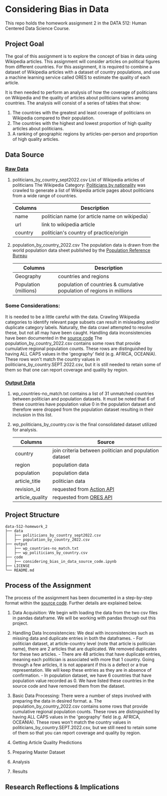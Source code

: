 # Considering Bias in Data
This repo holds the homework assignment 2 in the DATA 512: Human Centered Data Science Course.

## Project Goal
The goal of this assignment is to explore the concept of bias in data using Wikipedia articles. This assignment will consider articles on political figures from different countries. For this assignment, it is required to combine a dataset of Wikipedia articles with a dataset of country populations, and use a machine learning service called ORES to estimate the quality of each article.

It is then needed to perform an analysis of how the coverage of politicians on Wikipedia and the quality of articles about politicians varies among countries. The analysis will consist of a series of tables that show:
1.	The countries with the greatest and least coverage of politicians on Wikipedia compared to their population.
2.	The countries with the highest and lowest proportion of high quality articles about politicians.
3.	A ranking of geographic regions by articles-per-person and proportion of high quality articles.

## Data Source

### [Raw Data](https://github.com/jchoubey/data-512-homework_2/tree/main/data)

1. politicians_by_country_sept2022.csv
    List of Wikipedia articles of politicians
    The Wikipedia Category: [Politicians by nationality](https://en.wikipedia.org/wiki/Category:Politicians_by_nationality) was crawled to generate a list of Wikipedia article pages about politicians from a wide range of countries.
    
    | Columns | Description                                     |
    | ------- | ----------------------------------------------- |
    | name    | politician name (or article name on wikipedia)  |
    | url     | link to wikipedia article                       |
    | country | politician's country of practice/origin         |


2. population_by_country_2022.csv
    The population data is drawn from the world population data sheet published by the [Population Reference Bureau](https://www.prb.org/international/indicator/population/table)
    
    | Columns               | Description                                                            |
    | --------------------- | ---------------------------------------------------------------------- |
    | Geography             | countries and regions                                                  |
    | Population (millions) | population of countries & cumulative population of regions in millions |


### Some Considerations:

It is needed to be a little careful with the data. Crawling Wikipedia categories to identify relevant page subsets can result in misleading and/or duplicate category labels. Naturally, the data crawl attempted to resolve these, but not all may have been caught. Handling data inconsistencies have been documented in the [source code](https://github.com/jchoubey/data-512-homework_2/tree/main/code)
The population_by_country_2022.csv contains some rows that provide cumulative regional population counts. These rows are distinguished by having ALL CAPS values in the 'geography' field (e.g. AFRICA, OCEANIA). These rows won't match the country values in politicians_by_country.SEPT.2022.csv, but it is still needed to retain some of them so that one can report coverage and quality by region.


### [Output Data](https://github.com/jchoubey/data-512-homework_2/tree/main/output)

1. wp_countries-no_match.txt contains a list of 31 unmatched countries between politician and population datasets. It must be noted that 6 of these countries have population value 0 in the population dataset and therefore were dropped from the population dataset resulting in their inclusion in this list.

2. wp_politicians_by_country.csv is the final consolidated dataset utilized for analysis. 

    | Columns         | Source                                                            |
    | --------------- | ----------------------------------------------------------------- |
    | country         | join criteria between politician and population dataset           |
    | region          | population data                                                   |
    | population      | population data                                                   |
    | article_title   | politician data                                                   |
    | revision_id     | requested from [Action API](https://www.mediawiki.org/wiki/API:Info) |
    | article_quality | requested from [ORES API](https://www.mediawiki.org/wiki/ORES)       |


## Project Structure

``` 
data-512-homework_2
├── data
│   ├── politicians_by_country_sept2022.csv
│   ├── population_by_country_2022.csv
├── output
│   ├── wp_countries-no_match.txt
│   ├── wp_politicians_by_country.csv
├── code
│   ├── considering_bias_in_data_source_code.ipynb
├── LICENSE
└── README.md
```

## Process of the Assignment

The process of the assignment has been documented in a step-by-step format within the [source code](https://github.com/jchoubey/data-512-homework_2/tree/main/code). Further details are explained below.

1. Data Acquisition: We begin with loading the data from the two csv files in pandas dataframe. We will be working with pandas through out this project.

2. Handling Data Inconsistencies: We deal with inconsistencies such as missing data and duplicate entries in both the dataframes.
        - For politician dataset, at article-country level (note that article is politician name), there are 2 articles that are duplicated. We removed duplicates for these two articles.
        - There are 48 articles that have duplicate entries, meaning each politician is associated with more that 1 country. Going through a few articles, it is not apparant if this is a defect or a true representation. We will keep these entries as they are in absence of confirmation.
        - In population dataset, we have 6 countries that have population value recorded as 0. We have listed these countries in the source code and have removed them from the dataset.

3. Basic Data Processing: There were a number of steps involved with preparing the data in desired format.
        a. The population_by_country_2022.csv contains some rows that provide cumulative regional population counts. These rows are distinguished by having ALL CAPS values in the 'geography' field (e.g. AFRICA, OCEANIA). These rows won't match the country values in politicians_by_country.SEPT.2022.csv, but we still need to retain some of them so that you can report coverage and quality by region. 

4. Getting Article Quality Predictions


5. Preparing Master Dataset


6. Analysis


7. Results



## Research Reflections & Implications

